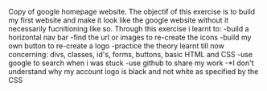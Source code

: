 Copy of google homepage website. The objectif of this exercise is to build my first website and make it look like the google website without it necessarily fucnitioning like so. Through this exercise i learnt to:
-build a horizontal nav bar
-find the url or images to re-create the icons
-build my own button to re-create a logo
-practice the theory learnt till now concerning: divs, classes, id's, forms, buttons, basic HTML and CSS 
-use google to search when i was stuck
-use github to share my work 
-*I don't understand why my account logo is black and not white as specified by the CSS


